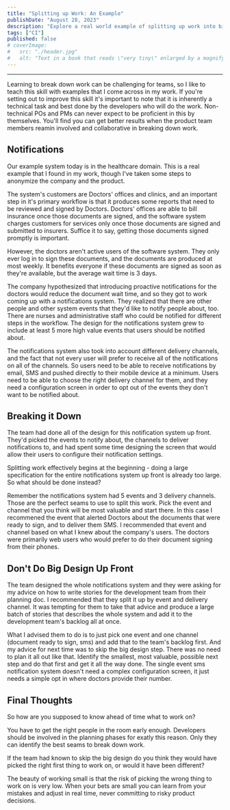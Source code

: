 ```yaml
---
title: "Splitting up Work: An Example"
publishDate: "August 28, 2023"
description: "Explore a real world example of splitting up work into bits. I take a proposal for adding notifications and break it down."
tags: ["CI"]
published: false
# coverImage:
#   src: "./header.jpg"
#   alt: "Text in a book that reads \"very tiny\" enlarged by a magnifying glass."
---
```

---

Learning to break down work can be challenging for teams, so I like to teach this skill with examples that I come across in my work. If you're setting out to improve this skill it's important to note that it is inherently a technical task and best done by the developers who will do the work. Non-technical POs and PMs can never expect to be proficient in this by themselves. You'll find you can get better results when the product team members reamin involved and collaborative in breaking down work.

## Notifications

Our example system today is in the healthcare domain. This is a real example that I found in my work, though I've taken some steps to anonymize the company and the product.

The system's customers are Doctors' offices and clinics, and an important step in it's primary workflow is that it produces some reports that need to be reviewed and signed by Doctors. Doctors' offices are able to bill insurance once those documents are signed, and the software system charges customers for services only once those documents are signed and submitted to insurers. Suffice it to say, getting those documents signed promptly is important.

However, the doctors aren't active users of the software system. They only ever log in to sign these documents, and the documents are produced at most weekly. It benefits everyone if these documents are signed as soon as they're available, but the average wait time is 3 days.

The company hypothesized that introducing proactive notifications for the doctors would reduce the document wait time, and so they got to work coming up with a notifications system. They realized that there are other people and other system events that they'd like to notify people about, too. There are nurses and administrative staff who could be notified for different steps in the workflow. The design for the notifications system grew to include at least 5 more high value events that users should be notified about.

The notifications system also took into account different delivery channels, and the fact that not every user will prefer to receive all of the notifications on all of the channels. So users need to be able to receive notifications by email, SMS and pushed directly to their mobile device at a minimum. Users need to be able to choose the right delivery channel for them, and they need a configuration screen in order to opt out of the events they don't want to be notified about.

## Breaking it Down

The team had done all of the design for this notification system up front. They'd picked the events to notify about, the channels to deliver notifications to, and had spent some time designing the screen that would allow their users to configure their notification settings.

Splitting work effectively begins at the beginning - doing a large specification for the entire notifications system up front is already too large. So what should be done instead?

Remember the notifications system had 5 events and 3 delivery channels. Those are the perfect seams to use to split this work. Pick the event and channel that you think will be most valuable and start there. In this case I recommened the event that alerted Doctors about the documents that were ready to sign, and to deliver them SMS. I recommended that event and channel based on what I knew about the company's users. The doctors were primarily web users who would prefer to do their document signing from their phones.

## Don't Do Big Design Up Front

The team designed the whole notifications system and they were asking for my advice on how to write stories for the development team from their planning doc. I recommended that they split it up by event and delivery channel. It was tempting for them to take that advice and produce a large batch of stories that describes the whole system and add it to the development team's backlog all at once.

What I advised them to do is to just pick one event and one channel (document ready to sign, sms) and add that to the team's backlog first. And my advice for next time was to skip the big design step. There was no need to plan it all out like that. Identify the smallest, most valuable, possible next step and do that first and get it all the way done. The single event sms notification system doesn't need a complex configuration screen, it just needs a simple opt in where doctors provide their number.

## Final Thoughts

So how are you supposed to know ahead of time what to work on? 

You have to get the right people in the room early enough. Developers should be involved in the planning phases for exatly this reason. Only they can identify the best seams to break down work.

If the team had known to skip the big design do you think they would have picked the right first thing to work on, or would it have been different?

The beauty of working small is that the risk of picking the wrong thing to work on is very low. When your bets are small you can learn from your mistakes and adjust in real time, never committing to risky product decisions.